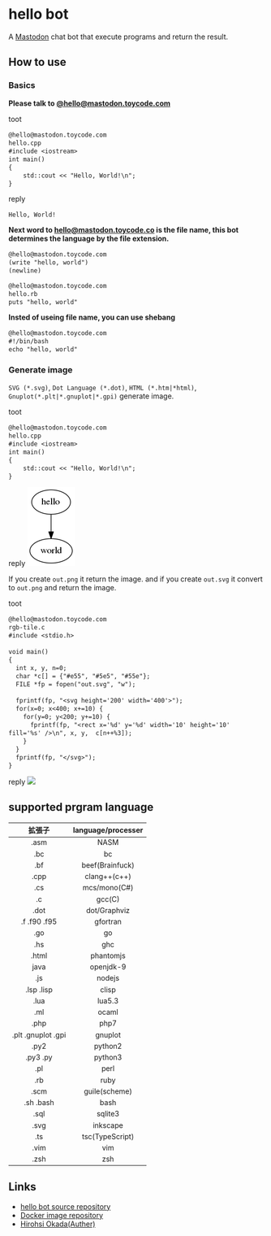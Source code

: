 # hello bot

A [Mastodon](https://github.com/tootsuite/mastodon) chat bot that execute programs and return the result.

## How to use

### Basics

__Please talk to [@hello@mastodon.toycode.com](https://mastodon.toycode.com/@hello)__


toot
```
@hello@mastodon.toycode.com
hello.cpp
#include <iostream>
int main()
{
    std::cout << "Hello, World!\n";
}
```

reply
```
Hello, World!
```

__Next word to hello@mastodon.toycode.co is the file name, this bot determines the language by the file extension.__

```
@hello@mastodon.toycode.com
(write "hello, world")
(newline)
```

```
@hello@mastodon.toycode.com
hello.rb
puts "hello, world"
```

__Insted of useing file name, you can use shebang__

```
@hello@mastodon.toycode.com
#!/bin/bash
echo "hello, world"
```

### Generate image

`SVG (*.svg)`, `Dot Language (*.dot)`, `HTML (*.htm|*html)`, `Gnuplot(*.plt|*.gnuplot|*.gpi)` generate image.

toot
```
@hello@mastodon.toycode.com
hello.cpp
#include <iostream>
int main()
{
    std::cout << "Hello, World!\n";
}
```
reply
<img src="./hello.png" />


If you create `out.png` it return the image.
and if you create `out.svg` it convert to `out.png` and return the image.

toot
```
@hello@mastodon.toycode.com
rgb-tile.c
#include <stdio.h>

void main()
{
  int x, y, n=0;
  char *c[] = {"#e55", "#5e5", "#55e"};
  FILE *fp = fopen("out.svg", "w");

  fprintf(fp, "<svg height='200' width='400'>");
  for(x=0; x<400; x+=10) {
    for(y=0; y<200; y+=10) {
      fprintf(fp, "<rect x='%d' y='%d' width='10' height='10' fill='%s' />\n", x, y,  c[n++%3]);
    }
  }
  fprintf(fp, "</svg>");
}
```

reply
<img src="rbg-tile.png" />

## supported prgram language

|拡張子     |language/processer|
|:---:     |:---:            |
|.asm      | NASM            |
|.bc       | bc              |
|.bf       | beef(Brainfuck) |
|.cpp      | clang++(c++)    |
|.cs       | mcs/mono(C#)    |
|.c        | gcc(C)          |
|.dot      | dot/Graphviz    |
|.f .f90 .f95| gfortran    |
|.go       | go              |
|.hs       | ghc             |
|.html     | phantomjs       |
| java     | openjdk-9       |
|.js      | nodejs          |
|.lsp .lisp | clisp          |
|.lua     | lua5.3         |
|.ml      | ocaml          |
|.php     | php7           |
|.plt .gnuplot .gpi | gnuplot |
|.py2     | python2        |
|.py3 .py | python3         |
|.pl      | perl            |
|.rb      | ruby            |
|.scm     | guile(scheme)   |
|.sh .bash| bash            |
|.sql     | sqlite3         |
|.svg     | inkscape        |
|.ts      | tsc(TypeScript) |
|.vim     | vim             |
|.zsh     | zsh             |

## Links

* [hello bot source repository](https://github.com/HiroshiOkada/hello-bot)
* [Docker image repository](https://github.com/HiroshiOkada/bot-playground)
* [Hirohsi Okada(Auther)](http://hiroshi.toycode.com/)

